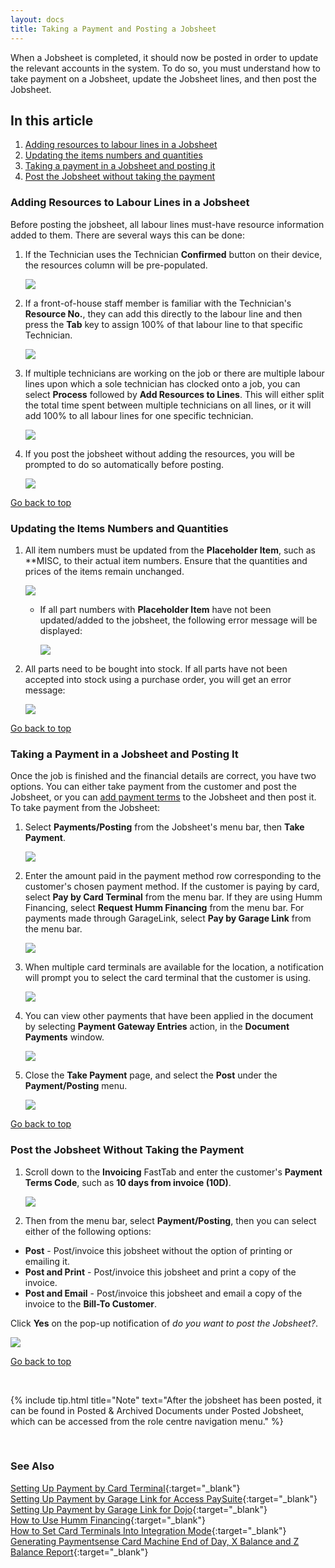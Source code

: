 ```yaml
---
layout: docs
title: Taking a Payment and Posting a Jobsheet
---
```


<a name="top"></a>

When a Jobsheet is completed, it should now be posted in order to update the relevant accounts in the system. To do so, you must understand how to take payment on a Jobsheet, update the Jobsheet lines, and then post the Jobsheet.

## In this article
1. [Adding resources to labour lines in a Jobsheet](#adding-resources-to-labour-lines-in-a-jobsheet)
3. [Updating the items numbers and quantities](#updating-the-items-numbers-and-quantities)
4. [Taking a payment in a Jobsheet and posting it](#taking-a-payment-in-a-jobsheet-and-posting-it)
5. [Post the Jobsheet without taking the payment](#post-the-jobsheet-without-taking-the-payment)

### Adding Resources to Labour Lines in a Jobsheet
Before posting the jobsheet, all labour lines must-have resource information added to them. There are several ways this can be done:
1. If the Technician uses the Technician **Confirmed** button on their device, the resources column will be pre-populated.

    ![](media/garagehive-jobsheet-adding-resources1.gif)

2. If a front-of-house staff member is familiar with the Technician's **Resource No.**, they can add this directly to the labour line and then press the **Tab** key to assign 100% of that labour line to that specific Technician.

    ![](media/garagehive-jobsheet-adding-resources2.gif)  

3. If multiple technicians are working on the job or there are multiple labour lines upon which a sole technician has clocked onto a job, you can select **Process** followed by **Add Resources to Lines**. This will either split the total time spent between multiple technicians on all lines, or it will add 100% to all labour lines for one specific technician. 

    ![](media/garagehive-jobsheet-adding-resources3.gif)

4. If you post the jobsheet without adding the resources, you will be prompted to do so automatically before posting.

    ![](media/garagehive-jobsheet-adding-resources4.gif)


[Go back to top](#top)

### Updating the Items Numbers and Quantities
1. All item numbers must be updated from the **Placeholder Item**, such as **MISC, to their actual item numbers. Ensure that the quantities and prices of the items remain unchanged.

    ![](media/garagehive-jobsheet-placeholder-item1.gif)

    - If all part numbers with **Placeholder Item** have not been updated/added to the jobsheet, the following error message will be displayed:

        ![](media/garagehive-jobsheet-placeholder-item2.png)

2. All parts need to be bought into stock. If all parts have not been accepted into stock using a purchase order, you will get an error message: 

    ![](media/garagehive-jobsheet-taking-payment3.png)


[Go back to top](#top)

### Taking a Payment in a Jobsheet and Posting It
Once the job is finished and the financial details are correct, you have two options. You can either take payment from the customer and post the Jobsheet, or you can [add payment terms](#post-the-jobsheet-without-taking-the-payment) to the Jobsheet and then post it. To take payment from the Jobsheet:
1. Select **Payments/Posting** from the Jobsheet's menu bar, then **Take Payment**.

    ![](media/garagehive-jobsheet-taking-payment1.png)

2. Enter the amount paid in the payment method row corresponding to the customer's chosen payment method. If the customer is paying by card, select **Pay by Card Terminal** from the menu bar. If they are using Humm Financing, select **Request Humm Financing** from the menu bar. For payments made through GarageLink, select **Pay by Garage Link** from the menu bar.

    ![](media/garagehive-jobsheet-taking-payment2.png)

3. When multiple card terminals are available for the location, a notification will prompt you to select the card terminal that the customer is using.

   ![](media/garagehive-jobsheet-taking-payment2d.png)

4. You can view other payments that have been applied in the document by selecting **Payment Gateway Entries** action, in the **Document Payments** window.

    ![](media/garagehive-jobsheet-taking-payment2a.png)

5. Close the **Take Payment** page, and select the **Post** under the **Payment/Posting** menu.

   ![](media/garagehive-jobsheet-taking-payment2c.png)


[Go back to top](#top)

### Post the Jobsheet Without Taking the Payment
1. Scroll down to the **Invoicing** FastTab and enter the customer's **Payment Terms Code**, such as **10 days from invoice (10D)**.

   ![](media/garagehive-jobsheet-taking-payment2b.png)

2. Then from the menu bar, select **Payment/Posting**, then you can select either of the following options:
  * **Post** - Post/invoice this jobsheet without the option of printing or emailing it.
  * **Post and Print** - Post/invoice this jobsheet and print a copy of the invoice.
  * **Post and Email** - Post/invoice this jobsheet and email a copy of the invoice to the **Bill-To Customer**.

Click **Yes** on the pop-up notification of *do you want to post the Jobsheet?*.

   ![](media/garagehive-jobsheet-posting1.gif)


[Go back to top](#top)

<br>

{% include tip.html title="Note" text="After the jobsheet has been posted, it can be found in Posted & Archived Documents under Posted Jobsheet, which can be accessed from the role centre navigation menu." %}

<br>

### See Also

[Setting Up Payment by Card Terminal](garagehive-setting-up-payment-by-card-terminal.html){:target="_blank"} \
[Setting Up Payment by Garage Link for Access PaySuite](garagehive-payment-gateways.html){:target="_blank"} \
[Setting Up Payment by Garage Link for Dojo](garagehive-payment-gateways.html){:target="_blank"} \
[How to Use Humm Financing](garagehive-humm-financing.html){:target="_blank"} \
[How to Set Card Terminals Into Integration Mode](garagehive-setting-card-terminals-into-integration-mode.html){:target="_blank"} \
[Generating Paymentsense Card Machine End of Day, X Balance and Z Balance Report](garagehive-paymentsense-card-machine-x-and-z-report.html){:target="_blank"}
 